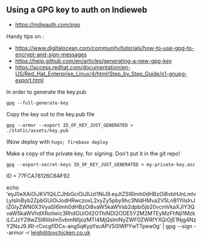 ## Using a GPG key to auth on Indieweb

* https://indieauth.com/pgp

Handy tips on :

* https://www.digitalocean.com/community/tutorials/how-to-use-gpg-to-encrypt-and-sign-messages
* https://help.github.com/en/articles/generating-a-new-gpg-key
* https://access.redhat.com/documentation/en-US/Red_Hat_Enterprise_Linux/4/html/Step_by_Step_Guide/s1-gnupg-export.html

In order to generate the key.pub

`gpg --full-generate-key`

Copy the key out to the key.pub file

`gpg --armor --export ID_OF_KEY_JUST_GENERATED > ./static/assets/key.pub`

(Now deploy with `hugo; firebase deploy`

Make a copy of the private key, for signing. Don't put it in the git repo!

`gpg --export-secret-keys ID_OF_KEY_JUST_GENERATED > my-private-key.asc`



ID = 77FCA78126C6AF92



echo 'eyJ0eXAiOiJKV1QiLCJhbGciOiJIUzI1NiJ9.eyJtZSI6Imh0dHBzOi8vbHJnLmlvLyIsInByb2ZpbGUiOiJodHRwczovL2xyZy5pby9hc3NldHMva2V5LnB1YiIsInJlZGlyZWN0X3VyaSI6Imh0dHBzOi8vaW5kaWVsb2dpbi5jb20vcmVkaXJlY3QvaW5kaWVhdXRoIiwic3RhdGUiOiI2OThiNDI2ODE5Y2M2MTEyMzFhNjI1MzkiLCJzY29wZSI6IiIsIm5vbmNlIjozMTI4MjQsImNyZWF0ZWRfYXQiOjE1Njg4NzY2NzJ9.IRI-rCvcgfIDCs-ang5qKypYscAPV50IWPYwTTpew0g' | gpg --sign --armor -r leigh@toychicken.co.uk